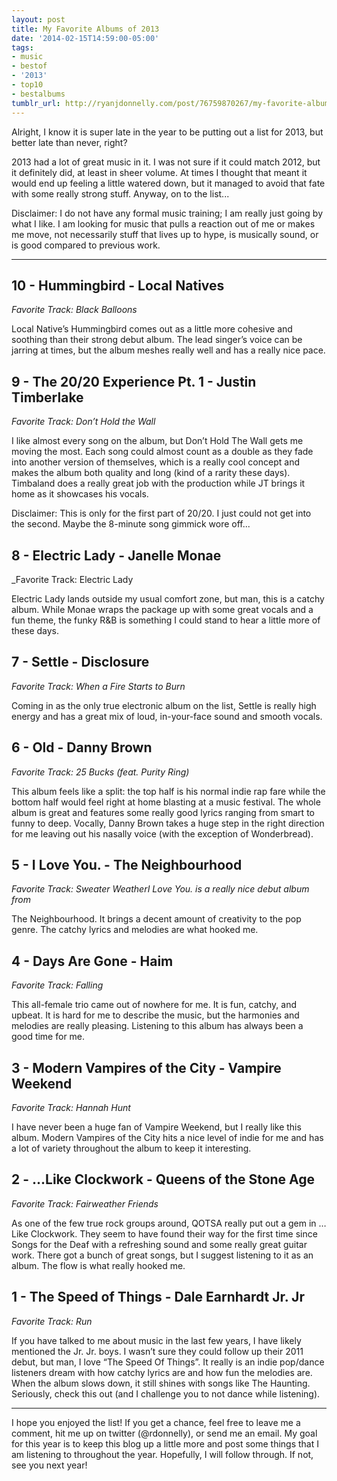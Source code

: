 ```yaml
---
layout: post
title: My Favorite Albums of 2013
date: '2014-02-15T14:59:00-05:00'
tags:
- music
- bestof
- '2013'
- top10
- bestalbums
tumblr_url: http://ryanjdonnelly.com/post/76759870267/my-favorite-albums-of-2013
---
```


Alright, I know it is super late in the year
to be putting out a list for 2013, but better
late than never, right?

2013 had a lot of great music in it. I was
not sure if it could match 2012, but it
definitely did, at least in sheer volume.
At times I thought that meant it would end
up feeling a little watered down, but it
managed to avoid that fate with some really
strong stuff. Anyway, on to the list...

Disclaimer: I do not have any formal music training;
I am really just going by what I like. I am
looking for music that pulls a reaction out
of me or makes me move, not necessarily stuff
that lives up to hype, is musically sound, or
is good compared to previous work.

---

## 10 - Hummingbird - Local Natives

_Favorite Track: Black Balloons_

Local Native’s Hummingbird comes out as a little more cohesive and soothing than their strong debut album. The lead singer’s voice can be jarring at times, but the album meshes really well and has a really nice pace.

## 9 - The 20/20 Experience Pt. 1 - Justin Timberlake

_Favorite Track: Don’t Hold the Wall_

I like almost every song on the album, but Don’t Hold The Wall gets me moving the most. Each song could almost count as a double as they fade into another version of themselves, which is a really cool concept and makes the album both quality and long (kind of a rarity these days). Timbaland does a really great job with the production while JT brings it home as it showcases his vocals.

Disclaimer: This is only for the first part of 20/20. I just could not get into the second. Maybe the 8-minute song gimmick wore off...

## 8 - Electric Lady - Janelle Monae

_Favorite Track: Electric Lady

Electric Lady lands outside my usual comfort zone, but man, this is a catchy album. While Monae wraps the package up with some great vocals and a fun theme, the funky R&B is something I could stand to hear a little more of these days.

## 7 - Settle - Disclosure

_Favorite Track: When a Fire Starts to Burn_

Coming in as the only true electronic album on the list, Settle is really high energy and has a great mix of loud, in-your-face sound and smooth vocals.

## 6 - Old - Danny Brown

_Favorite Track: 25 Bucks (feat. Purity Ring)_

This album feels like a split: the top half is his normal indie rap fare while the bottom half  would feel right at home blasting at a music festival. The whole album is great and features some really good lyrics ranging from smart to funny to deep. Vocally, Danny Brown takes a huge step in the right direction for me leaving out his nasally voice (with the exception of Wonderbread).

## 5 - I Love You. - The Neighbourhood

_Favorite Track: Sweater WeatherI Love You. is a really nice debut album from_

The Neighbourhood. It brings a decent amount of creativity to the pop genre. The catchy lyrics and melodies are what hooked me.

## 4 - Days Are Gone - Haim

_Favorite Track: Falling_

This all-female trio came out of nowhere for me. It is fun, catchy, and upbeat. It is hard for me to describe the music, but the harmonies and melodies are really pleasing. Listening to this album has always been a good time for me.

## 3 - Modern Vampires of the City - Vampire Weekend

_Favorite Track: Hannah Hunt_

I have never been a huge fan of Vampire Weekend, but I really like this album. Modern Vampires of the City hits a nice level of indie for me and has a lot of variety throughout the album to keep it interesting.

## 2 - …Like Clockwork - Queens of the Stone Age

_Favorite Track: Fairweather Friends_

As one of the few true rock groups around, QOTSA really put out a gem in …Like Clockwork. They seem to have found their way for the first time since Songs for the Deaf with a refreshing sound and some really great guitar work. There got a bunch of great songs, but I suggest listening to it as an album. The flow is what really hooked me.

## 1 - The Speed of Things - Dale Earnhardt Jr. Jr

_Favorite Track: Run_

If you have talked to me about music in the last few years, I have likely mentioned the Jr. Jr. boys. I wasn’t sure they could follow up their 2011 debut, but man, I love “The Speed Of Things”. It really is an indie pop/dance listeners dream with how catchy lyrics are and how fun the melodies are. When the album slows down, it still shines with songs like The Haunting. Seriously, check this out (and I challenge you to not dance while listening).

---

I hope you enjoyed the list! If you get a chance, feel free to leave me a comment, hit me up on twitter (@rdonnelly), or send me an email. My goal for this year is to keep this blog up a little more and post some things that I am listening to throughout the year. Hopefully, I will follow through. If not, see you next year!
